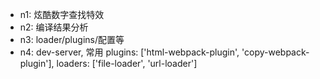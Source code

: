 - n1: 炫酷数字查找特效
- n2: 编译结果分析
- n3: loader/plugins/配置等
- n4: dev-server, 常用 plugins: ['html-webpack-plugin', 'copy-webpack-plugin'], loaders: ['file-loader', 'url-loader']